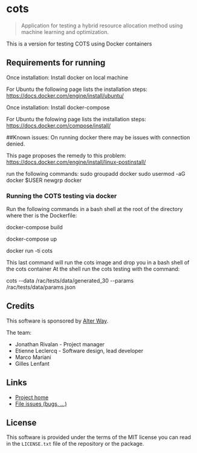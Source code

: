 # **cots**

> Application for testing a hybrid resource allocation method using machine learning and optimization.

This is a version for testing COTS using Docker containers

## Requirements for running

Once installation:
Install docker on local machine

For Ubuntu the following page lists the installation steps:
https://docs.docker.com/engine/install/ubuntu/

Once installation:
Install docker-compose

For Ubuntu the folowing page lists the installation steps:
https://docs.docker.com/compose/install/

##Known issues:
On running docker there may be issues with connection denied.

This page proposes the remedy to this problem:
https://docs.docker.com/engine/install/linux-postinstall/

run the following commands:
sudo groupadd docker
sudo usermod -aG docker $USER
newgrp docker

### Running the COTS testing via docker

Run the following commands in a bash shell at the root of the directory where ther is the Dockerfile:

docker-compose build

docker-compose up

docker run -ti cots

This last command will run the cots image and drop you in a bash shell of the cots container
At the shell run the cots testing with the command:

cots --data /rac/tests/data/generated_30 --params /rac/tests/data/params.json 



## Credits

This software is sponsored by [Alter Way](https://www.alterway.fr/).

The team:

- Jonathan Rivalan - Project manager
- Etienne Leclercq - Software design, lead developer
- Marco Mariani
- Gilles Lenfant

## Links

- [Project home](https://git.rnd.alterway.fr/overboard/soft_clustering/rac)
- [File issues (bugs, ...)](https://git.rnd.alterway.fr/overboard/soft_clustering/rac/-/issues)

## License

This software is provided under the terms of the MIT license you can read in the `LICENSE.txt` file
of the repository or the package.
